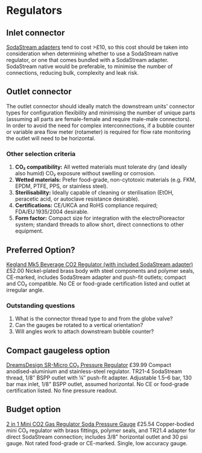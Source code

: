 # Regulators

## Inlet connector
[SodaStream adapters](https://www.co2supermarket.co.uk/category/sodastream-cylinder-adapters-2) tend to cost >£10, so this cost should be taken into consideration when determining whether to use a SodaStream native regulator, or one that comes bundled with a SodaStream adapter.  SodaStream native would be preferable, to minimise the number of connections, reducing bulk, complexity and leak risk.

## Outlet connector
The outlet connector should ideally match the downstream units' connector types for configuration flexibility and minimising the number of unique parts (assuming all parts are female-female and require male-male connectors).  
In order to avoid the need for complex interconnections, if a bubble counter or variable area flow meter (rotameter) is required for flow rate monitoring the outlet will need to be horizontal.

### Other selection criteria
1. **CO₂ compatibility:** All wetted materials must tolerate dry (and ideally also humid) CO₂ exposure without swelling or corrosion.
1. **Wetted materials:** Prefer food-grade, non-cytotoxic materials (e.g. FKM, EPDM, PTFE, PPS, or stainless steel).
1. **Sterilisability:** Ideally capable of cleaning or sterilisation (EtOH, peracetic acid, or autoclave resistance desirable).
1. **Certifications:** CE/UKCA and RoHS compliance required; FDA/EU 1935/2004 desirable.
1. **Form factor:** Compact size for integration with the electroPioreactor system; standard threads to allow short, direct connections to other equipment.

## Preferred Option?
[Kegland Mk5 Beverage CO2 Regulator (with included SodaStream adapter)](https://brewkegtap.co.uk/products/new-sodastream-kegland-mk5-beverage-co2-regulator?srsltid=AfmBOoobMTRpV6vxwUH7l_2heci5BtLtWX2f6uNH4RyX184RTBbr6M0V) £52.00
Nickel-plated brass body with steel components and polymer seals, CE-marked, includes SodaStream adapter and push-fit outlets; compact and CO₂ compatible.
No CE or food-grade certification listed and outlet at irregular angle.
### Outstanding questions
1. What is the connector thread type to and from the globe valve?
2. Can the gauges be rotated to a vertical orientation?
3. Will angles work to attach downstream bubble counter?

## Compact gaugeless option
[DreamsDesign SR-Micro CO₂ Pressure Regulator](https://www.hommix.co.uk/products/dreamsdesign-sr-micro-co2-pressure-regulator?srsltid=AfmBOooi1boRbQdnWWEVn0g215TwF8B8b86ebvGqdJD2cyGD7tQbfbLu) £39.99
Compact anodised-aluminium and stainless-steel regulator. TR21-4 SodaStream thread, 1/8″ BSPP outlet with ¼″ push-fit adapter.
Adjustable 1.5–6 bar, 130 bar max inlet, 1/8" BSPP outlet, assumed horizontal.
No CE or food-grade certification listed.  No fine pressure readout.

## Budget option
[2 in 1 Mini CO2 Gas Regulator Soda Pressure Gauge](https://www.manomano.co.uk/p/co2-pressure-regulator-2-in-1-mini-co2-gas-regulator-soda-pressure-gauge-with-38in-to-tr214-adapter-for-sodastream-88562182) £25.54
Copper-bodied mini CO₂ regulator with brass fittings, polymer seals, and TR21.4 adapter for direct SodaStream connection; includes 3/8" horizontal outlet and 30 psi gauge. Not rated food-grade or CE-marked. Single, low accuracy gauge.
